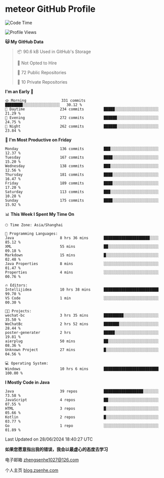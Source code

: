 
# meteor  GitHub Profile 

<!--START_SECTION:waka-->
![Code Time](http://img.shields.io/badge/Code%20Time-91%20hrs%2041%20mins-blue)

![Profile Views](http://img.shields.io/badge/Profile%20Views-7-blue)

**🐱 My GitHub Data** 

> 📦 90.6 kB Used in GitHub's Storage 
 > 
> 🚫 Not Opted to Hire
 > 
> 📜 72 Public Repositories 
 > 
> 🔑 10 Private Repositories 
 > 
**I'm an Early 🐤** 

```text
🌞 Morning                331 commits         ████████░░░░░░░░░░░░░░░░░   30.12 % 
🌆 Daytime                234 commits         █████░░░░░░░░░░░░░░░░░░░░   21.29 % 
🌃 Evening                272 commits         ██████░░░░░░░░░░░░░░░░░░░   24.75 % 
🌙 Night                  262 commits         ██████░░░░░░░░░░░░░░░░░░░   23.84 % 
```
📅 **I'm Most Productive on Friday** 

```text
Monday                   136 commits         ███░░░░░░░░░░░░░░░░░░░░░░   12.37 % 
Tuesday                  167 commits         ████░░░░░░░░░░░░░░░░░░░░░   15.20 % 
Wednesday                138 commits         ███░░░░░░░░░░░░░░░░░░░░░░   12.56 % 
Thursday                 181 commits         ████░░░░░░░░░░░░░░░░░░░░░   16.47 % 
Friday                   189 commits         ████░░░░░░░░░░░░░░░░░░░░░   17.20 % 
Saturday                 113 commits         ███░░░░░░░░░░░░░░░░░░░░░░   10.28 % 
Sunday                   175 commits         ████░░░░░░░░░░░░░░░░░░░░░   15.92 % 
```


📊 **This Week I Spent My Time On** 

```text
🕑︎ Time Zone: Asia/Shanghai

💬 Programming Languages: 
Java                     8 hrs 36 mins       █████████████████████░░░░   85.12 % 
XML                      55 mins             ██░░░░░░░░░░░░░░░░░░░░░░░   09.18 % 
Markdown                 15 mins             █░░░░░░░░░░░░░░░░░░░░░░░░   02.48 % 
Java Properties          8 mins              ░░░░░░░░░░░░░░░░░░░░░░░░░   01.47 % 
Properties               4 mins              ░░░░░░░░░░░░░░░░░░░░░░░░░   00.76 % 

🔥 Editors: 
Intellijidea             10 hrs 38 mins      █████████████████████████   99.70 % 
VS Code                  1 min               ░░░░░░░░░░░░░░░░░░░░░░░░░   00.30 % 

🐱‍💻 Projects: 
wechat-bc                3 hrs 35 mins       █████████░░░░░░░░░░░░░░░░   35.50 % 
WeChatBc                 2 hrs 52 mins       ███████░░░░░░░░░░░░░░░░░░   28.44 % 
poster-generater         2 hrs               █████░░░░░░░░░░░░░░░░░░░░   19.81 % 
aierplug                 50 mins             ██░░░░░░░░░░░░░░░░░░░░░░░   08.36 % 
Unknown Project          27 mins             █░░░░░░░░░░░░░░░░░░░░░░░░   04.56 % 

💻 Operating System: 
Windows                  10 hrs 6 mins       █████████████████████████   100.00 % 
```

**I Mostly Code in Java** 

```text
Java                     39 repos            ██████████████████░░░░░░░   73.58 % 
JavaScript               4 repos             ██░░░░░░░░░░░░░░░░░░░░░░░   07.55 % 
HTML                     3 repos             █░░░░░░░░░░░░░░░░░░░░░░░░   05.66 % 
Kotlin                   2 repos             █░░░░░░░░░░░░░░░░░░░░░░░░   03.77 % 
Go                       1 repo              ░░░░░░░░░░░░░░░░░░░░░░░░░   01.89 % 
```




 Last Updated on 28/06/2024 18:40:27 UTC
<!--END_SECTION:waka-->


**如果您愿意指出我的错误，我会以最虚心的态度去学习**

电子邮箱 zhengsenhe1027@126.com

个人主页 [blog.zsenhe.com](http://blog.zsenhe.com/)



